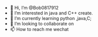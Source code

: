 - 👋 Hi, I’m @Bob0817912
- 👀 I’m interested in java and C++ create.
- 🌱 I’m currently learning python ,java,C;
- 💞️ I’m looking to collaborate on 
- 📫 How to reach me wechat

<!---
Bob0817912/Bob0817912 is a ✨ special ✨ repository because its `README.md` (this file) appears on your GitHub profile.
You can click the Preview link to take a look at your changes.
--->
